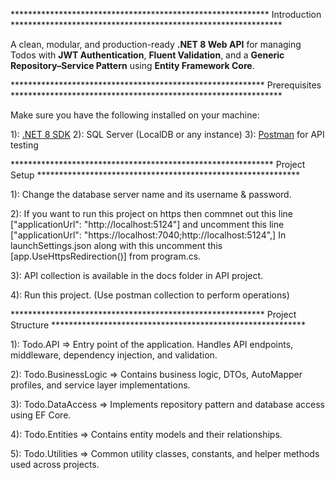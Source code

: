 *********************************************************** Introduction **************************************************************

A clean, modular, and production-ready **.NET 8 Web API** for managing Todos with **JWT Authentication**, **Fluent Validation**, and a **Generic Repository–Service Pattern** using **Entity Framework Core**.

********************************************************** Prerequisites **************************************************************

Make sure you have the following installed on your machine:

1): [.NET 8 SDK](https://dotnet.microsoft.com/download/dotnet/8.0)
2): SQL Server (LocalDB or any instance)
3): [Postman](https://www.postman.com/downloads/) for API testing


************************************************************ Project Setup ************************************************************

1): Change the database server name and its username & password.

2): If you want to run this project on https then commnet out this line ["applicationUrl": "http://localhost:5124"] and uncomment this line ["applicationUrl": "https://localhost:7040;http://localhost:5124",]
    In launchSettings.json along with this uncomment this [app.UseHttpsRedirection()] from program.cs.

3): API collection is available in the docs folder in API project.

4): Run this project. (Use postman collection to perform operations)




********************************************************** Project Structure **********************************************************

1): Todo.API => Entry point of the application. Handles API endpoints, middleware, dependency injection, and validation.

2): Todo.BusinessLogic => Contains business logic, DTOs, AutoMapper profiles, and service layer implementations.

3): Todo.DataAccess =>  Implements repository pattern and database access using EF Core.

4): Todo.Entities => Contains entity models and their relationships.

5): Todo.Utilities => Common utility classes, constants, and helper methods used across projects.
